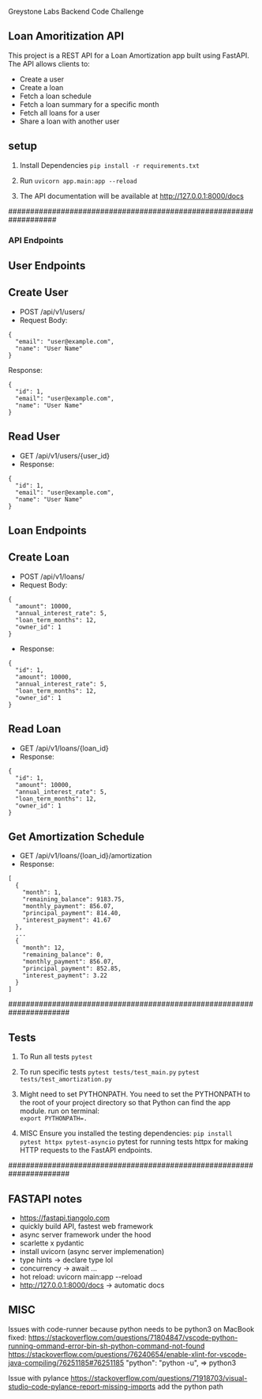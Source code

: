 Greystone Labs Backend Code Challenge

## Loan Amoritization API

This project is a REST API for a Loan Amortization app built using FastAPI. The API allows clients to:
- Create a user
- Create a loan
- Fetch a loan schedule
- Fetch a loan summary for a specific month
- Fetch all loans for a user
- Share a loan with another user



## setup 
1.  Install Dependencies
    ```pip install -r requirements.txt```

2. Run 
    ```uvicorn app.main:app --reload```


3. The API documentation will be available at 
    http://127.0.0.1:8000/docs


###################################################################

### API Endpoints


## User Endpoints

## Create User

- POST /api/v1/users/
-  Request Body:
```
{
  "email": "user@example.com",
  "name": "User Name"
}
```
Response:
```
{
  "id": 1,
  "email": "user@example.com",
  "name": "User Name"
}
```

## Read User
- GET /api/v1/users/{user_id}
- Response:
```
{
  "id": 1,
  "email": "user@example.com",
  "name": "User Name"
}
```


## Loan Endpoints
## Create Loan

- POST /api/v1/loans/
- Request Body:
```
{
  "amount": 10000,
  "annual_interest_rate": 5,
  "loan_term_months": 12,
  "owner_id": 1
}
```
- Response:
```
{
  "id": 1,
  "amount": 10000,
  "annual_interest_rate": 5,
  "loan_term_months": 12,
  "owner_id": 1
}
```

## Read Loan
- GET /api/v1/loans/{loan_id}
- Response:
```
{
  "id": 1,
  "amount": 10000,
  "annual_interest_rate": 5,
  "loan_term_months": 12,
  "owner_id": 1
}
```

## Get Amortization Schedule
- GET /api/v1/loans/{loan_id}/amortization
- Response:
```
[
  {
    "month": 1,
    "remaining_balance": 9183.75,
    "monthly_payment": 856.07,
    "principal_payment": 814.40,
    "interest_payment": 41.67
  },
  ...
  {
    "month": 12,
    "remaining_balance": 0,
    "monthly_payment": 856.07,
    "principal_payment": 852.85,
    "interest_payment": 3.22
  }
]
```



######################################################################

 ## Tests



 1. To Run all tests
    ```pytest```

2. To run specific tests
        ```pytest tests/test_main.py```
        ```pytest tests/test_amortization.py```

3. Might need to set PYTHONPATH. You need to set the PYTHONPATH to the root of your project directory so that Python can find the app module.
run on terminal:       
    ```export PYTHONPATH=.```

4. MISC 
    Ensure you installed the testing dependencies: ```pip install pytest httpx pytest-asyncio```
    pytest for running tests
    httpx for making HTTP requests to the FastAPI endpoints.




######################################################################

## FASTAPI notes 
- https://fastapi.tiangolo.com
- quickly build API, fastest web framework
- async server framework under the hood 
- scarlette x pydantic
- install uvicorn (async server implemenation)
- type hints -> declare type lol
- concurrency -> await ... 
- hot reload: uvicorn main:app --reload
- http://127.0.0.1:8000/docs -> automatic docs




## MISC

Issues with code-runner because python needs to be python3 on MacBook
fixed:
https://stackoverflow.com/questions/71804847/vscode-python-running-ommand-error-bin-sh-python-command-not-found
https://stackoverflow.com/questions/76240654/enable-xlint-for-vscode-java-compiling/76251185#76251185
"python": "python -u",  => python3

Issue with pylance
https://stackoverflow.com/questions/71918703/visual-studio-code-pylance-report-missing-imports
add the python path